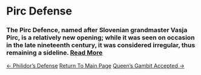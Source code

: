 # Pirc Defense

### The Pirc Defence, named after Slovenian grandmaster Vasja Pirc, is a relatively new opening; while it was seen on occasion in the late nineteenth century, it was considered irregular, thus remaining a sideline.  [Read More](https://en.wikipedia.org/wiki/Pirc_Defence)

[<- Philidor’s Defense](Philidor’sDefense.md)   [Return To Main Page](index.md)   [Queen’s Gambit Accepted ->](Queen’sGambitAccepted.md)